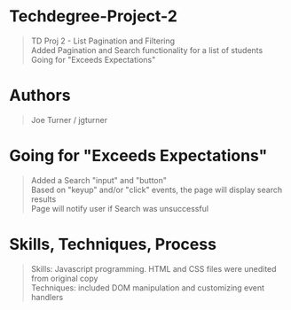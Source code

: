 # Techdegree-Project-2
>TD Proj 2 - List Pagination and Filtering <BR>
>Added Pagination and Search functionality for a list of students <BR>
>Going for "Exceeds Expectations"

# Authors
>Joe Turner / jgturner

# Going for "Exceeds Expectations"
>Added a Search "input" and "button" <BR>
>Based on "keyup" and/or "click" events, the page will display search results <BR>
>Page will notify user if Search was unsuccessful

# Skills, Techniques, Process
>Skills: Javascript programming. HTML and CSS files were unedited from original copy <BR>
>Techniques: included DOM manipulation and customizing event handlers

